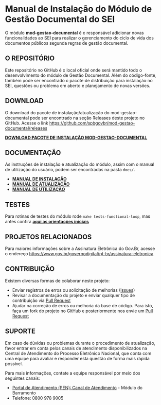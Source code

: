 # Manual de Instalação do Módulo de Gestão Documental do SEI

O módulo **mod-gestao-documental** é o responsável adicionar novas funcionalidades ao SEI para realizar o gerenciamento do ciclo de vida dos documentos públicos segunda regras de gestão documental.

## O REPOSITÓRIO

Este repositório no GitHub é o local oficial onde será mantido todo o desenvolvimento do módulo de Gestão Documental. Além do código-fonte, também pode ser encontrado o pacote de distribuição para instalação no SEI, questões ou problema em aberto e planejamento de novas versões.

## DOWNLOAD

O download do pacote de instalação/atualização do mod-gestao-documental pode ser encontrado na seção Releases deste projeto no GitHub.
Acesse o link https://github.com/spbgovbr/mod-gestao-documental/releases

**[DOWNLOAD PACOTE DE INSTALAÇÃO MOD-GESTAO-DOCUMENTAL](https://github.com/spbgovbr/mod-gestao-documental/releases)**

## DOCUMENTAÇÃO

As instruções de instalação e atualização do módulo, assim com o manual de utilização do usuário, podem ser encontradas na pasta `docs/`.

- **[MANUAL DE INSTALAÇÃO](docs/INSTALL.md)**
- **[MANUAL DE ATUALIZAÇÃO](docs/UPGRADE.md)**
- **[MANUAL DE UTILIZAÇÃO](docs/USAGE.md)**


## TESTES

Para rotinas de testes do módulo rode ``` make tests-functional-loop ```, mas antes confira **[aqui as orientações iniciais](tests/functional/README.md)**

## PROJETOS RELACIONADOS

Para maiores informações sobre a Assinatura Eletrônica do Gov.Br, acesse o endereço https://www.gov.br/governodigital/pt-br/assinatura-eletronica

## CONTRIBUIÇÃO

Existem diversas formas de colaborar neste projeto:

- Enviar registros de erros ou solicitação de melhorias ([Issues](https://github.com/spbgovbr/mod-gestao-documental/issues))
- Revisar a documentação do projeto e enviar qualquer tipo de contribuição via [Pull Request](https://github.com/spbgovbr/mod-gestao-documental/pulls)
- Ajudar na correção de erros ou melhoria da base de código. Para isto, faça um fork do projeto no GitHub e posteriormente nos envie um [Pull Request](https://github.com/spbgovbr/mod-gestao-documental/pulls)

## SUPORTE

Em caso de dúvidas ou problemas durante o procedimento de atualização, favor entrar em conta pelos canais de atendimento disponibilizados na Central de Atendimento do Processo Eletrônico Nacional, que conta com uma equipe para avaliar e responder esta questão de forma mais rápida possível.

Para mais informações, contate a equipe responsável por meio dos seguintes canais:

- [Portal de Atendimento (PEN): Canal de Atendimento](https://portaldeservicos.economia.gov.br) - Módulo do Barramento
- Telefone: 0800 978 9005
